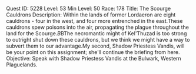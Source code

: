 Quest ID: 5228
Level: 53
Min Level: 50
Race: 178
Title: The Scourge Cauldrons
Description: Within the lands of former Lordaeron are eight cauldrons - four in the west, and four more entrenched in the east.These cauldrons spew poisons into the air, propagating the plague throughout the land for the Scourge.$B$BThe necromantic might of Kel'Thuzad is too strong to outright shut down these cauldrons, but we think we might have a way to subvert them to our advantage.My second, Shadow Priestess Vandis, will be your point on this assignment; she'll continue the briefing from here.
Objective: Speak with Shadow Priestess Vandis at the Bulwark, Western Plaguelands.
